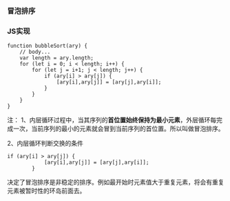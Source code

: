 ### **冒泡排序**


### **JS实现**

	function bubbleSort(ary) {
		// body...
		var length = ary.length;
		for (let i = 0; i < length; i++) {
			for (let j = i+1; j < length; j++) {
				if (ary[i] > ary[j]) {
					[ary[i],ary[j]] = [ary[j],ary[i]];
				}
			}
		}
	}

注：
1、内层循环过程中，当其序列的**首位置始终保持为最小元素**，外层循环每完成一次，当前序列的最小的元素就会冒到当前序列的首位置。所以叫做冒泡排序。

2、内层循环判断交换的条件

	if (ary[i] > ary[j]) {
                [ary[i],ary[j]] = [ary[j],ary[i]];
            }
决定了冒泡排序是非稳定的排序。例如最开始时元素值大于重复元素，将会有重复元素被暂时性的环岛前面去。